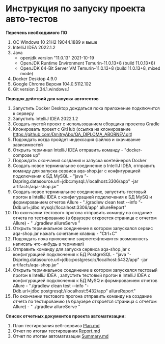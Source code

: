 # Инструкция по запуску проекта авто-тестов
**Перечень необходимого ПО**
  1. ОС Windows 10 21H2 19044.1889 и выше
  1. IntelliJ IDEA 2022.1.2
  1. Java
      - openjdk version "11.0.13" 2021-10-19
      - OpenJDK Runtime Environment Temurin-11.0.13+8 (build 11.0.13+8)
      - OpenJDK 64-Bit Server VM Temurin-11.0.13+8 (build 11.0.13+8, mixed mode)
  1. Docker Desktop 4.9.0
  1. Google Chrome Версия 104.0.5112.102
  1. Git version 2.34.1.windows.1
  
**Порядок действий для запуска автотестов**
  1. Запустить Docker Desktop дождаться пока приложение подключится к серверу
  1. Запустить IntelliJ IDEA 2022.1.2 
  1. Создать пустой проект с использованием сборщика проектов Gradle
  1. Клонировать проект с GitHub (ссылка на клонирование https://github.com/DmitryAbo/QA_DIPLOMA_ABORNEV.git)
  1. Подождать когда пройдет индексация файлов и скачивание зависимостей
  1. Открыть терминал IntelliJ IDEA отправить команду - "docker-compose up"
  1. Подождать окончания создания и запуска контейнеров Docker
  1. Создать новое терминальное соединение в IntelliJ IDEA, отправить команду для запуска сервиса aqa-shop.jar с конфигурацией подключения к БД MySQL - "java "-Dspring.datasource.url=jdbc:mysql://localhost:3306/app" -jar artifacts/aqa-shop.jar"
  1. Создать новое терминальное соединение, запустить тестовый прогон в IntelliJ IDEA с конфигурацией подключения к БД MySQ и формированием отчетов Allure - "./gradlew clean test --info "-Ddb.url=jdbc:mysql://localhost:3306/app" allureReport"
  1. По окончании тестового прогона отправить команду на создание отчета по тестированию (в браузере откроется страница с отчетом Allure) - " ./gradlew allureServe "
  1. Открыть терминальное соединение в котором запускался сервис aqa-shop.jar нажать сочетание клавиш - "Ctrl+C"
  1. Подождать пока приложение закроется(появится возможность написать что-нибудь в терминал)
  1. Отправить команду для запуска сервиса aqa-shop.jar с конфигурацией подключения к БД PostgreSQL - "java "-Dspring.datasource.url=jdbc:postgresql://localhost:5432/app" -jar artifacts/aqa-shop.jar"
  1. Открыть терминальное соединение в котором запускался тестовый прогон в IntelliJ IDEA , запустить тестовый прогон в IntelliJ IDEA с конфигурацией подключения к БД MySQ и формированием отчетов Allure - "./gradlew clean test --info "-Ddb.url=jdbc:postgresql://localhost:5432/app" allureReport"
  1. По окончании тестового прогона отправить команду на создание отчета по тестированию (в браузере откроется страница с отчетом Allure) - " ./gradlew allureServe "

**Список отчетных документов проекта автоматизации:**
  1. План тестирования веб-сервиса [Plan.md](Plan.md)
  2. Отчет по итогам тестирования [Report.md](Report.md)
  3. Отчет по итогам автоматизации [Summary.md](Summary.md)
